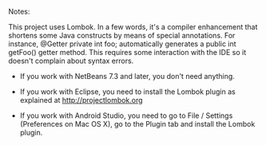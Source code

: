 


Notes:

This project uses Lombok. In a few words, it's a compiler enhancement that shortens some Java constructs by means of 
special annotations. For instance, @Getter private int foo; automatically generates a public int getFoo() getter method.
This requires some interaction with the IDE so it doesn't complain about syntax errors.

* If you work with NetBeans 7.3 and later, you don't need anything.

* If you work with Eclipse, you need to install the Lombok plugin as explained at http://projectlombok.org

* If you work with Android Studio, you need to go to File / Settings (Preferences on Mac OS X), go to the Plugin tab and
  install the Lombok plugin.


